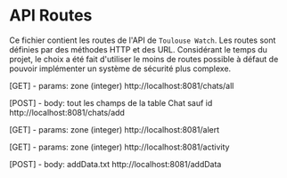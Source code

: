 # API Routes

Ce fichier contient les routes de l'API de `Toulouse Watch`. Les routes sont définies par des méthodes HTTP et des URL.
Considérant le temps du projet, le choix a été fait d'utiliser le moins de routes possible à défaut de pouvoir implémenter un système de sécurité plus complexe.

[GET] - params: zone (integer)
http://localhost:8081/chats/all

[POST] - body: tout les champs de la table Chat sauf id
http://localhost:8081/chats/add

[GET] - params: zone (integer)
http://localhost:8081/alert

[GET] - params: zone (integer)
http://localhost:8081/activity

[POST] - body: addData.txt
http://localhost:8081/addData
